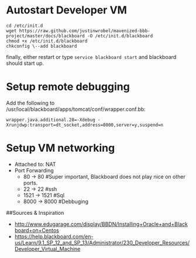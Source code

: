 # Autostart Developer VM

    cd /etc/init.d
    wget https://raw.github.com/justinwrobel/mavenized-bbb-project/master/docs/blackboard -O /etc/init.d/blackboard
    chmod +x /etc/init.d/blackboard
    chkconfig \--add blackboard
finally, either restart or type `service blackboard start` and blackboard should start up.

# Setup remote debugging

Add the following to /usr/local/blackboard/apps/tomcat/conf/wrapper.conf.bb:

    wrapper.java.additional.28=-Xdebug -Xrunjdwp:transport=dt_socket,address=8000,server=y,suspend=n

# Setup VM networking
 * Attached to: NAT
 * Port Forwarding
   * 80 -> 80 #Super important, Blackboard does not play nice on other ports.
   * 22 -> 22 #ssh 
   * 1521 -> 1521 #Sql
   * 8000 -> 8000 #Debbuging

##Sources & Inspiration
 * http://www.edugarage.com/display/BBDN/Installing+Oracle+and+Blackboard+on+Centos
 * https://help.blackboard.com/en-us/Learn/9.1_SP_12_and_SP_13/Administrator/230_Developer_Resources/Developer_Virtual_Machine
